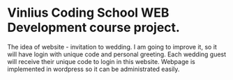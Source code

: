 # Vinlius Coding School WEB Development course project.
The idea of website - invitation to wedding. 
I am going to improve it, so it  will have login with unique code and personal greeting.
Each wedding guest will receive their unique code to login in this website.
Webpage is implemented in wordpress so it can be administrated easily.
